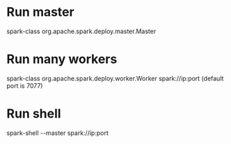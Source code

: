 # Run master
spark-class org.apache.spark.deploy.master.Master

# Run many workers
spark-class org.apache.spark.deploy.worker.Worker spark://ip:port
(default port is 7077)

# Run shell
spark-shell --master spark://ip:port